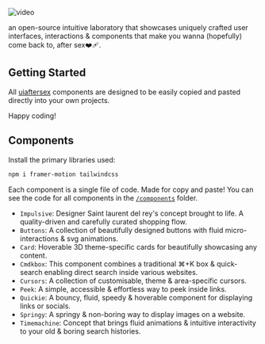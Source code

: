 ![video](demo.gif)

an open-source intuitive laboratory that showcases uniquely crafted user interfaces, interactions & components that make you wanna (hopefully) come back to, after sex❤️‍🩹.

## Getting Started

All [uiaftersex](https://uiaftersex.vercel.app/) components are designed to be easily copied and pasted directly into your own projects.

Happy coding!

## Components 

Install the primary libraries used:

```bash
npm i framer-motion tailwindcss
```

Each component is a single file of code. Made for copy and paste! You can see the code for all components in the [`/components`](https://github.com/tanaydesai/uiaftersex/tree/main/components) folder.

- `Impulsive`: Designer Saint laurent del rey's concept brought to life. A quality-driven and carefully curated shopping flow.
- `Buttons`: A collection of beautifully designed buttons with fluid micro-interactions & svg animations.
- `Card`: Hoverable 3D theme-specific cards for beautifully showcasing any content.
- `Cmdkbox`: This component combines a traditional ⌘+K box & quick-search enabling direct search inside various websites.
- `Cursors`: A collection of customisable, theme & area-specific cursors.
- `Peek`: A simple, accessible & effortless way to peek inside links.
- `Quickie`: A bouncy, fluid, speedy & hoverable component for displaying links or socials.
- `Springy`: A springy & non-boring way to display images on a website.
- `Timemachine`: Concept that brings fluid animations & intuitive interactivity to your old & boring search histories.
